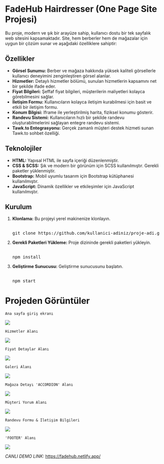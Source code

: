 
  <h1>FadeHub Hairdresser (One Page Site Projesi)</h1>

  <p>Bu proje, modern ve şık bir arayüze sahip, kullanıcı dostu bir tek sayfalık web sitesini kapsamaktadır. Site, hem berberler hem de mağazalar için uygun bir çözüm sunar ve aşağıdaki özelliklere sahiptir:</p>

  <h2>Özellikler</h2>
  <ul>
      <li><strong>Görsel Sunumu:</strong> Berber ve mağaza hakkında yüksek kaliteli görsellerle kullanıcı deneyimini zenginleştiren görsel alanlar.</li>
      <li><strong>Hizmetler:</strong> Detaylı hizmetler bölümü, sunulan hizmetlerin kapsamını net bir şekilde ifade eder.</li>
      <li><strong>Fiyat Bilgileri:</strong> Şeffaf fiyat bilgileri, müşterilerin maliyetleri kolayca görebilmesini sağlar.</li>
      <li><strong>İletişim Formu:</strong> Kullanıcıların kolayca iletişim kurabilmesi için basit ve etkili bir iletişim formu.</li>
      <li><strong>Konum Bilgisi:</strong> Iframe ile yerleştirilmiş harita, fiziksel konumu gösterir.</li>
      <li><strong>Randevu Sistemi:</strong> Kullanıcıların hızlı bir şekilde randevu oluşturabilmelerini sağlayan entegre randevu sistemi.</li>
      <li><strong>Tawk.to Entegrasyonu:</strong> Gerçek zamanlı müşteri destek hizmeti sunan Tawk.to sohbet özelliği.</li>
  </ul>

  <h2>Teknolojiler</h2>
  <ul>
      <li><strong>HTML:</strong> Yapısal HTML ile sayfa içeriği düzenlenmiştir.</li>
      <li><strong>CSS & SCSS:</strong> Şık ve modern bir görünüm için SCSS kullanılmıştır. Gerekli paketler yüklenmiştir.</li>
      <li><strong>Bootstrap:</strong> Mobil uyumlu tasarım için Bootstrap kütüphanesi kullanılmıştır.</li>
      <li><strong>JavaScript:</strong> Dinamik özellikler ve etkileşimler için JavaScript kullanılmıştır.</li>
  </ul>

  <h2>Kurulum</h2>
  <ol>
      <li><strong>Klonlama:</strong> Bu projeyi yerel makinenize klonlayın.
        <br><br>
          <pre>git clone https://github.com/kullanici-adiniz/proje-adi.git</pre>
      </li>
      <li><strong>Gerekli Paketleri Yükleme:</strong> Proje dizininde gerekli paketleri yükleyin.
        <br><br>
          <pre>npm install</pre>
      </li>
      <li><strong>Geliştirme Sunucusu:</strong> Geliştirme sunucusunu başlatın.
        <br><br>
          <pre>npm start</pre>
      </li>
  </ol>

  <h1>Projeden Görüntüler</h1>

    Ana sayfa giriş ekranı
![](https://l24.im/qn7uUh)

    Hizmetler Alanı
![](https://l24.im/kXVcA7)

    Fiyat Detaylar Alanı
![](https://l24.im/uHzUXG)

    Galeri Alanı
![](https://l24.im/y8LD1R)

    Mağaza Detayı 'ACCORDION' Alanı
![](https://l24.im/DShClx)

    Müşteri Yorum Alanı
![](https://l24.im/oS3W)

    Randevu Formu & İletişim Bilgileri
![](https://l24.im/dOrfP)

    'FOOTER' Alanı
![](https://l24.im/atQV6)

*CANLI DEMO LINK:* https://fadehub.netlify.app/ 
